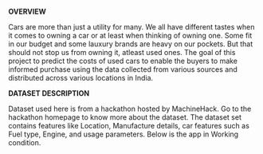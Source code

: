 **OVERVIEW**

Cars are more than just a utility for many. We all have different tastes when it comes to owning a car or at least when thinking of owning one. Some fit in our budget and some lauxury brands are heavy on our pockets. But that should not stop us from owning it, atleast used ones. The goal of this project to predict the costs of used cars to enable the buyers to make informed purchase using the data collected from various sources and distributed across various locations in India.

**DATASET DESCRIPTION**

Dataset used here is from a hackathon hosted by MachineHack. Go to the hackathon homepage to know more about the dataset. The dataset set contains features like Location, Manufacture details, car features such as Fuel type, Engine, and usage parameters. Below is the app in Working condition.
